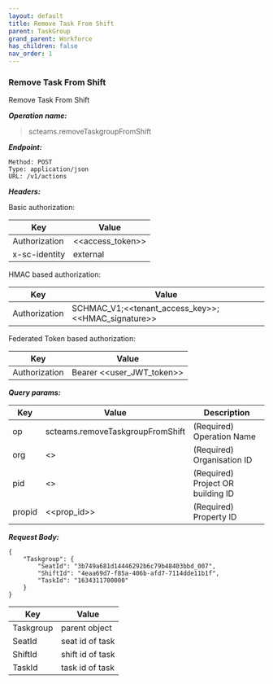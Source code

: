 ```yaml
---
layout: default
title: Remove Task From Shift
parent: TaskGroup
grand_parent: Workforce
has_children: false
nav_order: 1
---
```



### Remove Task From Shift

Remove Task From Shift

***Operation name:***

> scteams.removeTaskgroupFromShift

***Endpoint:***

```
Method: POST
Type: application/json
URL: /v1/actions
```

***Headers:***

Basic authorization:

|Key|Value|
|---|---|
|Authorization|<<access_token>>|
|x-sc-identity|external|

HMAC based authorization:

|Key|Value|
|---|---|
|Authorization|SCHMAC_V1;<<tenant_access_key>>;<<HMAC_signature>>|

Federated Token based authorization:

|Key|Value|
|---|---|
|Authorization|Bearer <<user_JWT_token>>|

***Query params:***

| Key | Value | Description |
| --- | ------|-------------|
| op | scteams.removeTaskgroupFromShift | (Required) Operation Name |
| org | <<org>> | (Required) Organisation ID |
| pid | <<pid>> | (Required) Project OR building ID |
| propid | <<prop_id>> | (Required) Property ID |


***Request Body:***

```
{
    "Taskgroup": {
        "SeatId": "3b749a681d14446292b6c79b48403bbd_007",
        "ShiftId": "4eaa69d7-f85a-406b-afd7-7114dde11b1f",
        "TaskId": "1634311700000"
    }
}
```

|Key|Value|
|---|---|
|Taskgroup|parent object|
|SeatId|seat id of task|
|ShiftId| shift id of task|
|TaskId| task id of task|